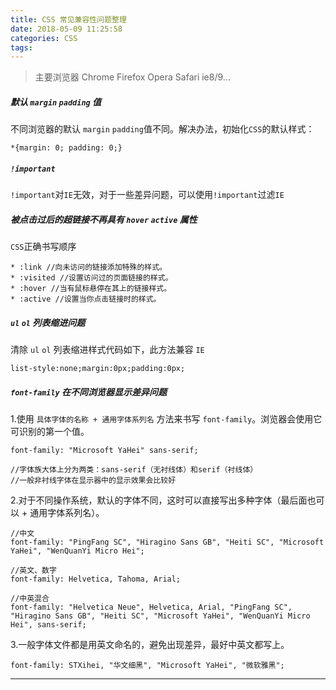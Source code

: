 ```yaml
---
title: CSS 常见兼容性问题整理
date: 2018-05-09 11:25:58
categories: CSS
tags:
---
```


> 主要浏览器 Chrome Firefox Opera Safari ie8/9... 


##### 默认 `margin` `padding` 值

不同浏览器的默认 `margin` `padding`值不同。解决办法，初始化`CSS`的默认样式：

	*{margin: 0; padding: 0;}
	

##### `!important`

`!important`对`IE`无效，对于一些差异问题，可以使用`!important`过滤`IE`


##### 被点击过后的超链接不再具有 `hover` `active` 属性

`CSS`正确书写顺序
	
	* :link //向未访问的链接添加特殊的样式。
	* :visited //设置访问过的页面链接的样式。
	* :hover //当有鼠标悬停在其上的链接样式。
	* :active //设置当你点击链接时的样式。

##### `ul` `ol` 列表缩进问题

清除 `ul` `ol` 列表缩进样式代码如下，此方法兼容 `IE`

	list-style:none;margin:0px;padding:0px; 


##### `font-family` 在不同浏览器显示差异问题

1.使用 `具体字体的名称 + 通用字体系列名` 方法来书写 `font-family`。浏览器会使用它可识别的第一个值。
	
	font-family: "Microsoft YaHei" sans-serif;
	
	//字体族大体上分为两类：sans-serif（无衬线体）和serif（衬线体）
	//一般非衬线字体在显示器中的显示效果会比较好

2.对于不同操作系统，默认的字体不同，这时可以直接写出多种字体（最后面也可以 + 通用字体系列名）。

	//中文
	font-family: "PingFang SC", "Hiragino Sans GB", "Heiti SC", "Microsoft YaHei", "WenQuanYi Micro Hei";
	
	//英文、数字
	font-family: Helvetica, Tahoma, Arial;
	
	//中英混合
	font-family: "Helvetica Neue", Helvetica, Arial, "PingFang SC", "Hiragino Sans GB", "Heiti SC", "Microsoft YaHei", "WenQuanYi Micro Hei", sans-serif;

	
3.一般字体文件都是用英文命名的，避免出现差异，最好中英文都写上。

	font-family: STXihei, "华文细黑", "Microsoft YaHei", "微软雅黑";

---
	